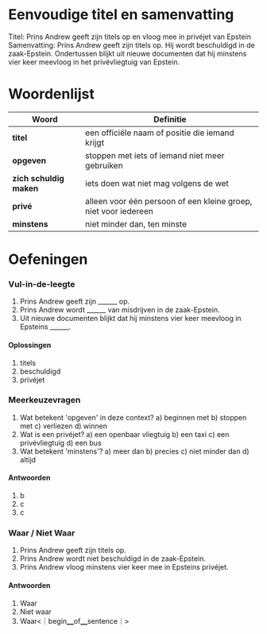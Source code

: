 # Eenvoudige titel en samenvatting
Titel: Prins Andrew geeft zijn titels op en vloog mee in privéjet van Epstein
Samenvatting: Prins Andrew geeft zijn titels op. Hij wordt beschuldigd in de zaak-Epstein. Ondertussen blijkt uit nieuwe documenten dat hij minstens vier keer meevloog in het privévliegtuig van Epstein.

# Woordenlijst

| Woord | Definitie |
|-------|-----------|
| **titel** | een officiële naam of positie die iemand krijgt |
| **opgeven** | stoppen met iets of iemand niet meer gebruiken |
| **zich schuldig maken** | iets doen wat niet mag volgens de wet |
| **privé** | alleen voor één persoon of een kleine groep, niet voor iedereen |
| **minstens** | niet minder dan, ten minste |

# Oefeningen

### Vul-in-de-leegte
1. Prins Andrew geeft zijn ______ op.
2. Prins Andrew wordt ______ van misdrijven in de zaak-Epstein.
3. Uit nieuwe documenten blijkt dat hij minstens vier keer meevloog in Epsteins ______.

#### Oplossingen
1. titels
2. beschuldigd
3. privéjet

### Meerkeuzevragen
1. Wat betekent 'opgeven' in deze context?
   a) beginnen met
   b) stoppen met
   c) verliezen
   d) winnen
2. Wat is een privéjet?
   a) een openbaar vliegtuig
   b) een taxi
   c) een privévliegtuig
   d) een bus
3. Wat betekent 'minstens'?
   a) meer dan
   b) precies
   c) niet minder dan
   d) altijd

#### Antwoorden
1. b
2. c
3. c

### Waar / Niet Waar
1. Prins Andrew geeft zijn titels op.
2. Prins Andrew wordt niet beschuldigd in de zaak-Epstein.
3. Prins Andrew vloog minstens vier keer mee in Epsteins privéjet.

#### Antwoorden
1. Waar
2. Niet waar
3. Waar<｜begin▁of▁sentence｜>